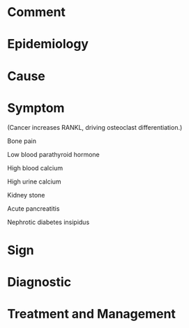 # Comment

# Epidemiology

# Cause

# Symptom

(Cancer increases RANKL, driving osteoclast differentiation.)

Bone pain

Low blood parathyroid hormone

High blood calcium

High urine calcium

Kidney stone

Acute pancreatitis

Nephrotic diabetes insipidus

# Sign

# Diagnostic

# Treatment and Management
